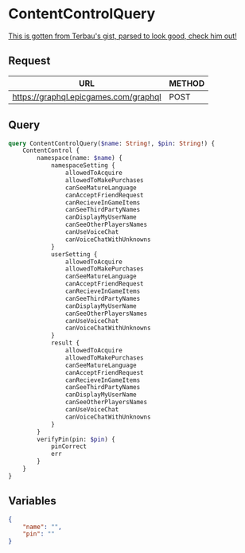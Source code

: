 # ContentControlQuery

[This is gotten from Terbau's gist, parsed to look good, check him out!](https://gist.github.com/Terbau/f36990a1d608f65645206835e708d488)

## Request
| URL | METHOD |
| - | - |
| https://graphql.epicgames.com/graphql | POST |

## Query
```graphql
query ContentControlQuery($name: String!, $pin: String!) {
    ContentControl {
        namespace(name: $name) {
            namespaceSetting {
                allowedToAcquire
                allowedToMakePurchases
                canSeeMatureLanguage
                canAcceptFriendRequest
                canRecieveInGameItems
                canSeeThirdPartyNames
                canDisplayMyUserName
                canSeeOtherPlayersNames
                canUseVoiceChat
                canVoiceChatWithUnknowns
            }
            userSetting {
                allowedToAcquire
                allowedToMakePurchases
                canSeeMatureLanguage
                canAcceptFriendRequest
                canRecieveInGameItems
                canSeeThirdPartyNames
                canDisplayMyUserName
                canSeeOtherPlayersNames
                canUseVoiceChat
                canVoiceChatWithUnknowns
            }
            result {
                allowedToAcquire
                allowedToMakePurchases
                canSeeMatureLanguage
                canAcceptFriendRequest
                canRecieveInGameItems
                canSeeThirdPartyNames
                canDisplayMyUserName
                canSeeOtherPlayersNames
                canUseVoiceChat
                canVoiceChatWithUnknowns
            }
        }
        verifyPin(pin: $pin) {
            pinCorrect
            err
        }
    }
}
```

## Variables
```json
{
    "name": "",
    "pin": ""
}
```